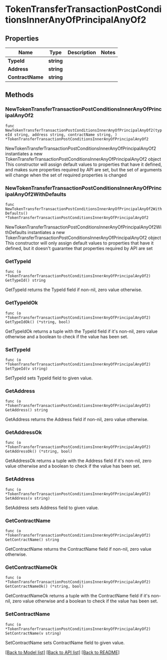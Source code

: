 # TokenTransferTransactionPostConditionsInnerAnyOfPrincipalAnyOf2

## Properties

Name | Type | Description | Notes
------------ | ------------- | ------------- | -------------
**TypeId** | **string** |  | 
**Address** | **string** |  | 
**ContractName** | **string** |  | 

## Methods

### NewTokenTransferTransactionPostConditionsInnerAnyOfPrincipalAnyOf2

`func NewTokenTransferTransactionPostConditionsInnerAnyOfPrincipalAnyOf2(typeId string, address string, contractName string, ) *TokenTransferTransactionPostConditionsInnerAnyOfPrincipalAnyOf2`

NewTokenTransferTransactionPostConditionsInnerAnyOfPrincipalAnyOf2 instantiates a new TokenTransferTransactionPostConditionsInnerAnyOfPrincipalAnyOf2 object
This constructor will assign default values to properties that have it defined,
and makes sure properties required by API are set, but the set of arguments
will change when the set of required properties is changed

### NewTokenTransferTransactionPostConditionsInnerAnyOfPrincipalAnyOf2WithDefaults

`func NewTokenTransferTransactionPostConditionsInnerAnyOfPrincipalAnyOf2WithDefaults() *TokenTransferTransactionPostConditionsInnerAnyOfPrincipalAnyOf2`

NewTokenTransferTransactionPostConditionsInnerAnyOfPrincipalAnyOf2WithDefaults instantiates a new TokenTransferTransactionPostConditionsInnerAnyOfPrincipalAnyOf2 object
This constructor will only assign default values to properties that have it defined,
but it doesn't guarantee that properties required by API are set

### GetTypeId

`func (o *TokenTransferTransactionPostConditionsInnerAnyOfPrincipalAnyOf2) GetTypeId() string`

GetTypeId returns the TypeId field if non-nil, zero value otherwise.

### GetTypeIdOk

`func (o *TokenTransferTransactionPostConditionsInnerAnyOfPrincipalAnyOf2) GetTypeIdOk() (*string, bool)`

GetTypeIdOk returns a tuple with the TypeId field if it's non-nil, zero value otherwise
and a boolean to check if the value has been set.

### SetTypeId

`func (o *TokenTransferTransactionPostConditionsInnerAnyOfPrincipalAnyOf2) SetTypeId(v string)`

SetTypeId sets TypeId field to given value.


### GetAddress

`func (o *TokenTransferTransactionPostConditionsInnerAnyOfPrincipalAnyOf2) GetAddress() string`

GetAddress returns the Address field if non-nil, zero value otherwise.

### GetAddressOk

`func (o *TokenTransferTransactionPostConditionsInnerAnyOfPrincipalAnyOf2) GetAddressOk() (*string, bool)`

GetAddressOk returns a tuple with the Address field if it's non-nil, zero value otherwise
and a boolean to check if the value has been set.

### SetAddress

`func (o *TokenTransferTransactionPostConditionsInnerAnyOfPrincipalAnyOf2) SetAddress(v string)`

SetAddress sets Address field to given value.


### GetContractName

`func (o *TokenTransferTransactionPostConditionsInnerAnyOfPrincipalAnyOf2) GetContractName() string`

GetContractName returns the ContractName field if non-nil, zero value otherwise.

### GetContractNameOk

`func (o *TokenTransferTransactionPostConditionsInnerAnyOfPrincipalAnyOf2) GetContractNameOk() (*string, bool)`

GetContractNameOk returns a tuple with the ContractName field if it's non-nil, zero value otherwise
and a boolean to check if the value has been set.

### SetContractName

`func (o *TokenTransferTransactionPostConditionsInnerAnyOfPrincipalAnyOf2) SetContractName(v string)`

SetContractName sets ContractName field to given value.



[[Back to Model list]](../README.md#documentation-for-models) [[Back to API list]](../README.md#documentation-for-api-endpoints) [[Back to README]](../README.md)


